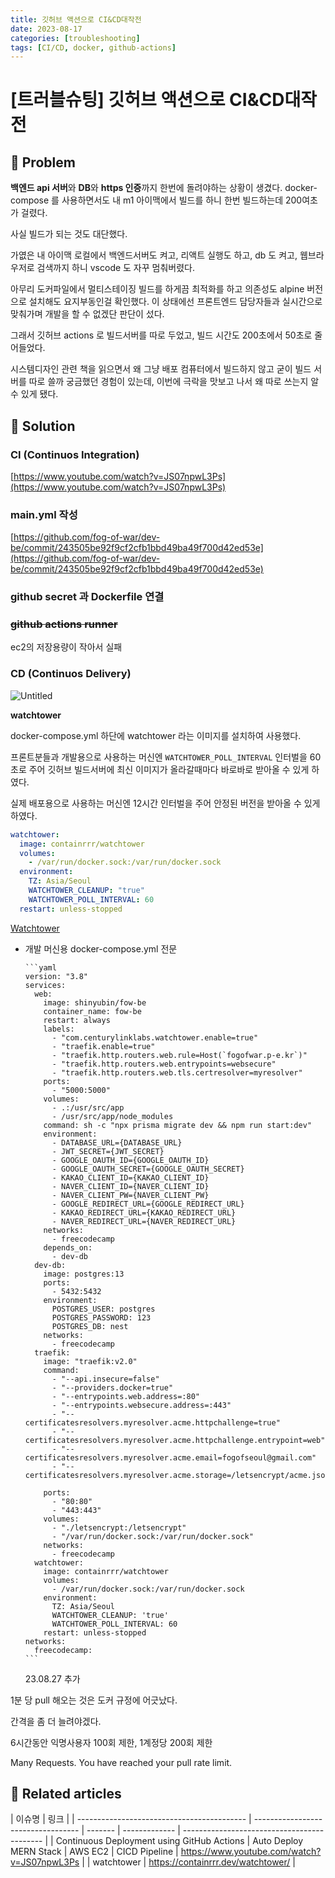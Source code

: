 ```yaml
---
title: 깃허브 액션으로 CI&CD대작전
date: 2023-08-17
categories: [troubleshooting]
tags: [CI/CD, docker, github-actions]
---
```


# [트러블슈팅] 깃허브 액션으로 CI&CD대작전

## 🤔 Problem

**백엔드 api 서버**와 **DB**와 **https 인증**까지 한번에 돌려야하는 상황이 생겼다. docker-compose 를 사용하면서도 내 m1 아이맥에서 빌드를 하니 한번 빌드하는데 200여초가 걸렸다.

사실 빌드가 되는 것도 대단했다.

가엾은 내 아이맥 로컬에서 백엔드서버도 켜고, 리액트 실행도 하고, db 도 켜고, 웹브라우저로 검색까지 하니 vscode 도 자꾸 멈춰버렸다.

아무리 도커파일에서 멀티스테이징 빌드를 하게끔 최적화를 하고 의존성도 alpine 버전으로 설치해도 요지부동인걸 확인했다. 이 상태에선 프론트엔드 담당자들과 실시간으로 맞춰가며 개발을 할 수 없겠단 판단이 섰다.

그래서 깃허브 actions 로 빌드서버를 따로 두었고, 빌드 시간도 200초에서 50초로 줄어들었다.

시스템디자인 관련 책을 읽으면서 왜 그냥 배포 컴퓨터에서 빌드하지 않고 굳이 빌드 서버를 따로 쓸까 궁금했던 경험이 있는데, 이번에 극락을 맛보고 나서 왜 따로 쓰는지 알 수 있게 됐다.

## 🌱 Solution

### CI (Continuos Integration)

[https://www.youtube.com/watch?v=JS07npwL3Ps](https://www.youtube.com/watch?v=JS07npwL3Ps)

### main.yml 작성

[https://github.com/fog-of-war/dev-be/commit/243505be92f9cf2cfb1bbd49ba49f700d42ed53e](https://github.com/fog-of-war/dev-be/commit/243505be92f9cf2cfb1bbd49ba49f700d42ed53e)

### github secret 과 Dockerfile 연결

[](https://github.com/fog-of-war/dev-be/blob/dev/Dockerfile)

### ~~github actions runner~~

ec2의 저장용량이 작아서 실패

### CD (Continuos Delivery)

![Untitled](%5B%E1%84%90%E1%85%B3%E1%84%85%E1%85%A5%E1%84%87%E1%85%B3%E1%86%AF%E1%84%89%E1%85%B2%E1%84%90%E1%85%B5%E1%86%BC%5D%E1%84%80%E1%85%B5%E1%86%BA%E1%84%92%E1%85%A5%E1%84%87%E1%85%B3%20%E1%84%8B%E1%85%A2%E1%86%A8%E1%84%89%E1%85%A7%E1%86%AB%E1%84%8B%E1%85%B3%E1%84%85%E1%85%A9%20CI&CD%E1%84%83%E1%85%A2%E1%84%8C%E1%85%A1%E1%86%A8%E1%84%8C%E1%85%A5%E1%86%AB%2082b137db01b242d7b018e64bed84a1c3/Untitled.png)

**watchtower**

docker-compose.yml 하단에 watchtower 라는 이미지를 설치하여 사용했다.

프론트분들과 개발용으로 사용하는 머신엔 `WATCHTOWER_POLL_INTERVAL` 인터벌을 60초로 주어 깃허브 빌드서버에 최신 이미지가 올라갈때마다 바로바로 받아올 수 있게 하였다.

실제 배포용으로 사용하는 머신엔 12시간 인터벌을 주어 안정된 버전을 받아올 수 있게 하였다.

```yaml
watchtower:
  image: containrrr/watchtower
  volumes:
    - /var/run/docker.sock:/var/run/docker.sock
  environment:
    TZ: Asia/Seoul
    WATCHTOWER_CLEANUP: "true"
    WATCHTOWER_POLL_INTERVAL: 60
  restart: unless-stopped
```

[Watchtower](https://containrrr.dev/watchtower/)

- 개발 머신용 docker-compose.yml 전문

      ```yaml
      version: "3.8"
      services:
        web:
          image: shinyubin/fow-be
          container_name: fow-be
          restart: always
          labels:
            - "com.centurylinklabs.watchtower.enable=true"
            - "traefik.enable=true"
            - "traefik.http.routers.web.rule=Host(`fogofwar.p-e.kr`)"
            - "traefik.http.routers.web.entrypoints=websecure"
            - "traefik.http.routers.web.tls.certresolver=myresolver"
          ports:
            - "5000:5000"
          volumes:
            - .:/usr/src/app
            - /usr/src/app/node_modules
          command: sh -c "npx prisma migrate dev && npm run start:dev"
          environment:
            - DATABASE_URL={DATABASE_URL}
            - JWT_SECRET={JWT_SECRET}
            - GOOGLE_OAUTH_ID={GOOGLE_OAUTH_ID}
            - GOOGLE_OAUTH_SECRET={GOOGLE_OAUTH_SECRET}
            - KAKAO_CLIENT_ID={KAKAO_CLIENT_ID}
            - NAVER_CLIENT_ID={NAVER_CLIENT_ID}
            - NAVER_CLIENT_PW={NAVER_CLIENT_PW}
            - GOOGLE_REDIRECT_URL={GOOGLE_REDIRECT_URL}
            - KAKAO_REDIRECT_URL={KAKAO_REDIRECT_URL}
            - NAVER_REDIRECT_URL={NAVER_REDIRECT_URL}
          networks:
            - freecodecamp
          depends_on:
            - dev-db
        dev-db:
          image: postgres:13
          ports:
            - 5432:5432
          environment:
            POSTGRES_USER: postgres
            POSTGRES_PASSWORD: 123
            POSTGRES_DB: nest
          networks:
            - freecodecamp
        traefik:
          image: "traefik:v2.0"
          command:
            - "--api.insecure=false"
            - "--providers.docker=true"
            - "--entrypoints.web.address=:80"
            - "--entrypoints.websecure.address=:443"
            - "--certificatesresolvers.myresolver.acme.httpchallenge=true"
            - "--certificatesresolvers.myresolver.acme.httpchallenge.entrypoint=web"
            - "--certificatesresolvers.myresolver.acme.email=fogofseoul@gmail.com"
            - "--certificatesresolvers.myresolver.acme.storage=/letsencrypt/acme.json"

          ports:
            - "80:80"
            - "443:443"
          volumes:
            - "./letsencrypt:/letsencrypt"
            - "/var/run/docker.sock:/var/run/docker.sock"
          networks:
            - freecodecamp
        watchtower:
          image: containrrr/watchtower
          volumes:
            - /var/run/docker.sock:/var/run/docker.sock
          environment:
            TZ: Asia/Seoul
            WATCHTOWER_CLEANUP: 'true'
            WATCHTOWER_POLL_INTERVAL: 60
          restart: unless-stopped
      networks:
        freecodecamp:
      ```

  23.08.27 추가

1분 당 pull 해오는 것은 도커 규정에 어긋났다.

간격을 좀 더 늘려야겠다.

6시간동안 익명사용자 100회 제한, 1계정당 200회 제한

Many Requests. You have reached your pull rate limit.

## 📎 Related articles

| 이슈명                                     | 링크                               |
| ------------------------------------------ | ---------------------------------- | ------- | ------------- | ------------------------------------------- |
| Continuous Deployment using GitHub Actions | Auto Deploy MERN Stack             | AWS EC2 | CICD Pipeline | https://www.youtube.com/watch?v=JS07npwL3Ps |
| watchtower                                 | https://containrrr.dev/watchtower/ |
